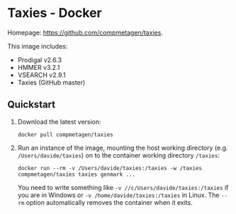 # Taxies - Docker

Homepage: https://github.com/compmetagen/taxies.

This image includes:

 * Prodigal v2.6.3
 * HMMER v3.2.1
 * VSEARCH v2.9.1
 * Taxies (GitHub master)

## Quickstart

1. Download the latest version:

    `docker pull compmetagen/taxies`

2. Run an instance of the image, mounting the host working directory
    (e.g. ``/Users/davide/taxies``) on to the container working directory
    ``/taxies``:

    `docker run --rm -v /Users/davide/taxies:/taxies -w /taxies compmetagen/taxies taxies genmark ...`
    
    You need to write something like ``-v //c/Users/davide/taxies:/taxies`` if
    you are in Windows or ``-v /home/davide/taxies:/taxies`` in Linux. The
    ``--rm`` option automatically removes the container when it exits.
